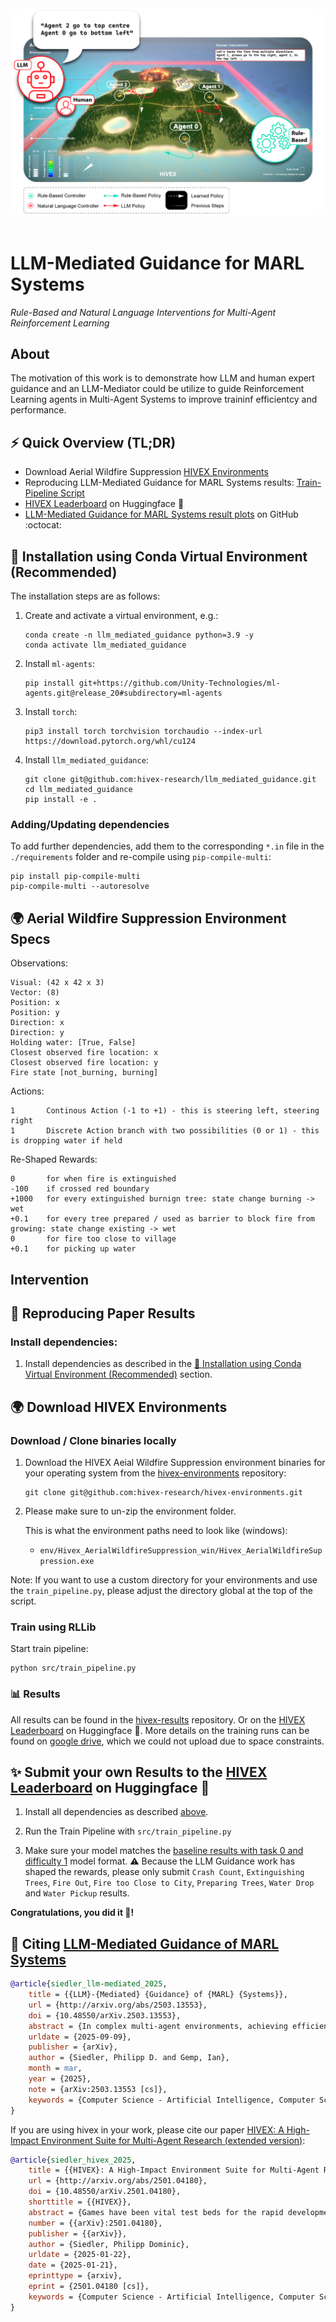 <div align="center">
  <img src="docs/images/llm_mediated_guidance_thumb.png"
      style="border-radius:20px"
      alt="human intervention marl header image"/>
</div>

<br>

# LLM-Mediated Guidance for MARL Systems

_Rule-Based and Natural Language Interventions for Multi-Agent Reinforcement Learning_

## About

The motivation of this work is to demonstrate how LLM and human expert guidance and an LLM-Mediator could be utilize to guide Reinforcement Learning agents in Multi-Agent Systems to improve traininf efficientcy and performance.

## ⚡ Quick Overview (TL;DR)

- Download Aerial Wildfire Suppression [HIVEX Environments](https://github.com/hivex-research/hivex-environments)
- Reproducing LLM-Mediated Guidance for MARL Systems results: [Train-Pipeline Script](https://github.com/hivex-research/llm_mediated_guidance/blob/main/src/train_pipeline.py)
- [HIVEX Leaderboard](https://huggingface.co/spaces/hivex-research/hivex-leaderboard) on Huggingface 🤗
- [LLM-Mediated Guidance for MARL Systems result plots](https://github.com/hivex-research/hivex-results/tree/master/results/AerialWildfireSuppression/llm_mediated_guidance/plots) on GitHub :octocat:

## 🐍 Installation using Conda Virtual Environment (Recommended)

The installation steps are
as follows:

1. Create and activate a virtual environment, e.g.:

   ```shell
   conda create -n llm_mediated_guidance python=3.9 -y
   conda activate llm_mediated_guidance
   ```

2. Install `ml-agents`:

   ```shell
   pip install git+https://github.com/Unity-Technologies/ml-agents.git@release_20#subdirectory=ml-agents
   ```

3. Install `torch`:

   ```shell
   pip3 install torch torchvision torchaudio --index-url https://download.pytorch.org/whl/cu124
   ```

4. Install `llm_mediated_guidance`:

   ```shell
   git clone git@github.com:hivex-research/llm_mediated_guidance.git
   cd llm_mediated_guidance
   pip install -e .
   ```

### Adding/Updating dependencies

To add further dependencies, add them to the corresponding `*.in` file in the `./requirements` folder and re-compile using `pip-compile-multi`:

```shell
pip install pip-compile-multi
pip-compile-multi --autoresolve
```

## 🌍 Aerial Wildfire Suppression Environment Specs

Observations:

```shell
Visual: (42 x 42 x 3)
Vector: (8)
Position: x
Position: y
Direction: x
Direction: y
Holding water: [True, False]
Closest observed fire location: x
Closest observed fire location: y
Fire state [not_burning, burning]
```

Actions:

```shell
1       Continous Action (-1 to +1) - this is steering left, steering right
1       Discrete Action branch with two possibilities (0 or 1) - this is dropping water if held
```

Re-Shaped Rewards:

```shell
0       for when fire is extinguished
-100    if crossed red boundary
+1000   for every extinguished burnign tree: state change burning -> wet
+0.1    for every tree prepared / used as barrier to block fire from growing: state change existing -> wet
0       for fire too close to village
+0.1    for picking up water
```

## Intervention

## 🧪 Reproducing Paper Results

### Install dependencies:

1. Install dependencies as described in the [🐍 Installation using Conda Virtual Environment (Recommended)](#installation-using-conda-virtual-environment-recommended) section.

## 🌍 Download HIVEX Environments

### Download / Clone binaries locally

1. Download the HIVEX Aeial Wildfire Suppression environment binaries for your operating system from the [hivex-environments](https://github.com/hivex-research/hivex-environments) repository:

   ```shell
   git clone git@github.com:hivex-research/hivex-environments.git
   ```

2. Please make sure to un-zip the environment folder.

   This is what the environment paths need to look like (windows):

   - `env/Hivex_AerialWildfireSuppression_win/Hivex_AerialWildfireSuppression.exe`

Note: If you want to use a custom directory for your environments and use the `train_pipeline.py`, please adjust the directory global at the top of the script.

### Train using RLLib

Start train pipeline:

```shell
python src/train_pipeline.py
```

### 📊 Results

All results can be found in the [hivex-results](https://github.com/hivex-research/hivex-results/tree/master/results/AerialWildfireSuppression/llm_mediated_guidance/plots) repository. Or on the [HIVEX Leaderboard](https://huggingface.co/spaces/hivex-research/hivex-leaderboard) on Huggingface 🤗. More details on the training runs can be found on [google drive](https://drive.google.com/drive/folders/1WJHPjskP96EnAJz8FI2R-rok1z5XBUW_), which we could not upload due to space constraints.

## ✨ Submit your own Results to the [HIVEX Leaderboard](https://huggingface.co/spaces/hivex-research/hivex-leaderboard) on Huggingface 🤗

1. Install all dependencies as described [above](#installation-using-conda-virtual-environment-recommended).

2. Run the Train Pipeline with `src/train_pipeline.py`

3. Make sure your model matches the [baseline results with task 0 and difficulty 1](https://huggingface.co/hivex-research/hivex-AWS-PPO-baseline-task-0-difficulty-1) model format. :warning: Because the LLM Guidance work has shaped the rewards, please only submit `Crash Count`,
   `Extinguishing Trees`, `Fire Out`, `Fire too Close to City`, `Preparing Trees`, `Water Drop` and `Water Pickup` results.

**Congratulations, you did it 🚀!**

## 📝 Citing [LLM-Mediated Guidance of MARL Systems](https://arxiv.org/abs/2503.13553)

```bibtex
@article{siedler_llm-mediated_2025,
	title = {{LLM}-{Mediated} {Guidance} of {MARL} {Systems}},
	url = {http://arxiv.org/abs/2503.13553},
	doi = {10.48550/arXiv.2503.13553},
	abstract = {In complex multi-agent environments, achieving efficient learning and desirable behaviours is a significant challenge for Multi-Agent Reinforcement Learning (MARL) systems. This work explores the potential of combining MARL with Large Language Model (LLM)-mediated interventions to guide agents toward more desirable behaviours. Specifically, we investigate how LLMs can be used to interpret and facilitate interventions that shape the learning trajectories of multiple agents. We experimented with two types of interventions, referred to as controllers: a Natural Language (NL) Controller and a Rule-Based (RB) Controller. The NL Controller, which uses an LLM to simulate human-like interventions, showed a stronger impact than the RB Controller. Our findings indicate that agents particularly benefit from early interventions, leading to more efficient training and higher performance. Both intervention types outperform the baseline without interventions, highlighting the potential of LLM-mediated guidance to accelerate training and enhance MARL performance in challenging environments.},
	urldate = {2025-09-09},
	publisher = {arXiv},
	author = {Siedler, Philipp D. and Gemp, Ian},
	month = mar,
	year = {2025},
	note = {arXiv:2503.13553 [cs]},
	keywords = {Computer Science - Artificial Intelligence, Computer Science - Computation and Language, Computer Science - Multiagent Systems},
}
```

If you are using hivex in your work, please cite our paper [HIVEX: A High-Impact Environment Suite for Multi-Agent Research (extended version)](https://arxiv.org/pdf/2501.04180):

```bibtex
@article{siedler_hivex_2025,
	title = {{HIVEX}: A High-Impact Environment Suite for Multi-Agent Research (extended version)},
	url = {http://arxiv.org/abs/2501.04180},
	doi = {10.48550/arXiv.2501.04180},
	shorttitle = {{HIVEX}},
	abstract = {Games have been vital test beds for the rapid development of Agent-based research. Remarkable progress has been achieved in the past, but it is unclear if the findings equip for real-world problems. While pressure grows, some of the most critical ecological challenges can find mitigation and prevention solutions through technology and its applications. Most real-world domains include multi-agent scenarios and require machine-machine and human-machine collaboration. Open-source environments have not advanced and are often toy scenarios, too abstract or not suitable for multi-agent research. By mimicking real-world problems and increasing the complexity of environments, we hope to advance state-of-the-art multi-agent research and inspire researchers to work on immediate real-world problems. Here, we present {HIVEX}, an environment suite to benchmark multi-agent research focusing on ecological challenges. {HIVEX} includes the following environments: Wind Farm Control, Wildfire Resource Management, Drone-Based Reforestation, Ocean Plastic Collection, and Aerial Wildfire Suppression. We provide environments, training examples, and baselines for the main and sub-tasks. All trained models resulting from the experiments of this work are hosted on Hugging Face. We also provide a leaderboard on Hugging Face and encourage the community to submit models trained on our environment suite.},
	number = {{arXiv}:2501.04180},
	publisher = {{arXiv}},
	author = {Siedler, Philipp Dominic},
	urldate = {2025-01-22},
	date = {2025-01-21},
	eprinttype = {arxiv},
	eprint = {2501.04180 [cs]},
	keywords = {Computer Science - Artificial Intelligence, Computer Science - Computer Science and Game Theory, Computer Science - Multiagent Systems},
}
```
